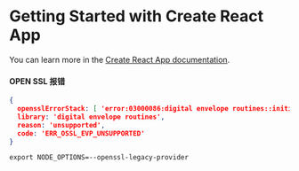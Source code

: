 # Getting Started with Create React App
You can learn more in the [Create React App documentation](https://facebook.github.io/create-react-app/docs/getting-started).





#### OPEN SSL 报错

```json
{
  opensslErrorStack: [ 'error:03000086:digital envelope routines::initialization error' ],
  library: 'digital envelope routines',
  reason: 'unsupported',
  code: 'ERR_OSSL_EVP_UNSUPPORTED'
}
```
`export NODE_OPTIONS=--openssl-legacy-provider`
